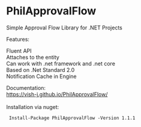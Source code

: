 # PhilApprovalFlow
Simple Approval Flow Library for .NET Projects

Features:

Fluent API\
Attaches to the entity\
Can work with .net framework and .net core\
Based on .Net Standard 2.0\
Notification Cache in Engine

Documentation:\
https://vish-j.github.io/PhilApprovalFlow/  \
\
Installation via nuget:
```
 Install-Package PhilApprovalFlow -Version 1.1.1
```
